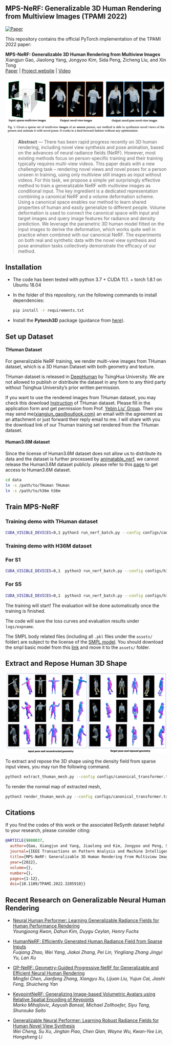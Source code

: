 
## MPS-NeRF: Generalizable 3D Human Rendering from Multiview Images (TPAMI 2022)
<!-- --- -->
[![Paper](https://img.shields.io/badge/arXiv-Paper-b31b1b.svg)](https://arxiv.org/abs/2203.16875)

This repository contains the official PyTorch implementation of the TPAMI 2022 paper:

**MPS-NeRF: Generalizable 3D Human Rendering from Multiview Images** <br>
Xiangjun Gao, Jiaolong Yang, Jongyoo Kim, Sida Peng, Zicheng Liu, and Xin Tong <br>[Paper](https://arxiv.org/pdf/2203.16875.pdf) | [Project website](https://gaoxiangjun.github.io/mps_nerf/) | [Video](https://drive.google.com/file/d/1qrAChRD4gUk0eiocnte4vzC3q4GqD_-1/view?usp=sharing) 

![](assets/teaser.png)

> **Abstract** — There has been rapid progress recently on 3D human rendering, including novel view synthesis and pose animation, based on the advances of neural radiance fields (NeRF). However, most existing methods focus on person-specific training and their training typically requires multi-view videos. This paper deals with a new challenging task – rendering novel views and novel poses for a person unseen in training, using only multiview still images as input without videos. For this task, we propose a simple yet surprisingly effective method to train a generalizable NeRF with multiview images as conditional input. The key ingredient is a dedicated representation combining a canonical NeRF and a volume deformation scheme. Using a canonical space enables our method to learn shared properties of human and easily generalize to different people. Volume deformation is used to connect the canonical space with input and target images and query image features for radiance and density prediction. We leverage the parametric 3D human model fitted on the input images to derive the deformation, which works quite well in practice when combined with our canonical NeRF. The experiments on both real and synthetic data with the novel view synthesis and pose animation tasks collectively demonstrate the efficacy of our method.


## Installation
<!-- --- -->
- The code has been tested with python 3.7 + CUDA 11.1. + torch 1.8.1 on Ubuntu 18.04

- In the folder of this repository, run the following commands to install dependencies:

  ```bash
  pip install -r requirements.txt
  ```

- Install the **Pytorch3D** package (guidance from [here](https://github.com/facebookresearch/pytorch3d/blob/main/INSTALL.md)). 


## Set up Dataset
<!-- --- -->

#### THuman Dataset

For generalizable NeRF training, we render multi-view images from THuman dataset, which is a 3D Human Dataset with both geometry and texture.

THuman dataset is released in [DeepHuman](http://www.liuyebin.com/deephuman/deephuman.html) by TsingHua University. We are not allowed to publish or distribute the dataset in any form to any third party without Tsinghua University’s prior written permission.

If you want to use the rendered images from THuman dataset, you may check this download [Instruction](https://github.com/ZhengZerong/DeepHuman/tree/master/THUmanDataset#download-instructions) of THuman dataset. Please fill in the application form and get permission from Prof. [Yebin Liu' Group](http://www.liuyebin.com/index.html). Then you may send me[(xiangjun_gao@outlook.com)](mailto:xiangjun_gao@outlook.com) an email with the agreement as an attachment or just forward their reply email to me. I will share with you the download link of our Thuman training set rendered from the THuman dataset.

#### Human3.6M dataset

Since the license of Human3.6M dataset does not allow us to distribute its data and the dataset is further processed by [animatable_nerf](https://github.com/zju3dv/animatable_nerf), we cannot release the Human3.6M dataset publicly. 
please refer to this [page](https://github.com/zju3dv/animatable_nerf/blob/master/INSTALL.md) to get access to Human3.6M dataset.


```Bash
cd data
ln -s /path/to/THuman THuman
ln -s /path/to/h36m h36m
```

## Train MPS-NeRF
<!-- --- -->

### Training demo with THuman dataset

```bash
CUDA_VISIBLE_DEVICES=0,1 python3 run_nerf_batch.py --config configs/canonical_transformer.txt --view_num 3 --data_root  ./data/THuman/nerf_data_/results_gyx_20181013_hyd_1_M --expname THuman_3_view
```

### Training demo with H36M dataset

### For S1
```bash
CUDA_VISIBLE_DEVICES=0,1  python3 run_nerf_batch.py --config configs/h36m.txt --view_num 3 --test_persons 0 --data_root ./data/h36m/S1/Posing --expname H36M_S1
```

### For S5
```bash
CUDA_VISIBLE_DEVICES=0,1  python3 run_nerf_batch.py --config configs/h36m.txt --view_num 3 --test_persons 1 --data_root ./data/h36m/S5/Posing --expname H36M_S5
```

The training will start! The evaluation will be done automatically once the training is finished.

The code will save the loss curves and evaluation results under `logs/expname`.

The SMPL body related files (including all `.pkl` files under the `assets/` folder) are subject to the license of the [SMPL model](https://smpl.is.tue.mpg.de/). You should download the smpl basic model from this [link](https://drive.google.com/drive/folders/1XnYGE7O1ZO8n2fCmyPwIoscngWzyUlHE?usp=sharing) and move it to the `assets/` folder.



## Extract and Repose Human 3D Shape 
<!-- --- -->

![](assets/geometry.png)

To extract and repose the 3D shape using the density field from sparse input views, you may run the following command.

```bash
python3 extract_thuman_mesh.py --config configs/canonical_transformer.txt --view_num 3 --expname THuman_3_view --use_os_env 1
```

To render the normal map of extracted mesh,

```bash
python3 render_thuman_mesh.py --config configs/canonical_transformer.txt --view_num 3 --expname THuman_3_view
```



## Citations
<!-- --- -->

If you find the codes of this work or the associated ReSynth dataset helpful to your research, please consider citing:

```bibtex
@ARTICLE{9888037,
  author={Gao, Xiangjun and Yang, Jiaolong and Kim, Jongyoo and Peng, Sida and Liu, Zicheng and Tong, Xin},
  journal={IEEE Transactions on Pattern Analysis and Machine Intelligence}, 
  title={MPS-NeRF: Generalizable 3D Human Rendering From Multiview Images}, 
  year={2022},
  volume={},
  number={},
  pages={1-12},
  doi={10.1109/TPAMI.2022.3205910}}
```
<!--
@article{gao2022mps,
  title={MPS-NeRF: Generalizable 3D Human Rendering from Multiview Images},
  author={Gao, Xiangjun and Yang, Jiaolong and Kim, Jongyoo and Peng, Sida and Liu, Zicheng and Tong, Xin},
  journal={arXiv preprint arXiv:2203.16875},
  year={2022}
}
-->

## Recent Research on Generalizable Neural Human Rendering
<!-- --- -->

- [Neural Human Performer: Learning Generalizable Radiance Fields for Human Performance Rendering](https://youngjoongunc.github.io/nhp/)<br>
*Youngjoong Kwon, Dahun Kim, Duygu Ceylan, Henry Fuchs*


- [HumanNeRF: Efficiently Generated Human Radiance Field from Sparse Inputs](https://zhaofuq.github.io/humannerf/)<br>
*Fuqiang Zhao, Wei Yang, Jiakai Zhang, Pei Lin, Yingliang Zhang
Jingyi Yu, Lan Xu*


- [GP-NeRF: Geometry-Guided Progressive NeRF for Generalizable and Efficient Neural Human Rendering](https://arxiv.org/pdf/2112.04312.pdf)<br>
*Mingfei Chen, Jianfeng Zhang, Xiangyu Xu, Lijuan Liu, Yujun Cai, Jiashi Feng, Shuicheng Yan*

- [KeypointNeRF:
Generalizing Image-based Volumetric Avatars
using Relative Spatial Encoding of Keypoints](https://markomih.github.io/KeypointNeRF/)<br>
*Marko Mihajlovic, Aayush Bansal, Michael Zollhoefer, Siyu Tang, Shunsuke Saito*

- [Generalizable Neural Performer: Learning Robust Radiance Fields for Human Novel View Synthesis](https://generalizable-neural-performer.github.io/)<br>
*Wei Cheng, Su Xu, Jingtan Piao, Chen Qian, Wayne Wu, Kwan-Yee Lin, Hongsheng Li*
